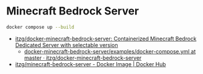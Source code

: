 # Minecraft Bedrock Server

```bash
docker compose up --build
```

- [itzg/docker-minecraft-bedrock-server: Containerized Minecraft Bedrock Dedicated Server with selectable version](https://github.com/itzg/docker-minecraft-bedrock-server)
  - [docker-minecraft-bedrock-server/examples/docker-compose.yml at master · itzg/docker-minecraft-bedrock-server](https://github.com/itzg/docker-minecraft-bedrock-server/blob/master/examples/docker-compose.yml)
- [itzg/minecraft-bedrock-server - Docker Image | Docker Hub](https://hub.docker.com/r/itzg/minecraft-bedrock-server)
